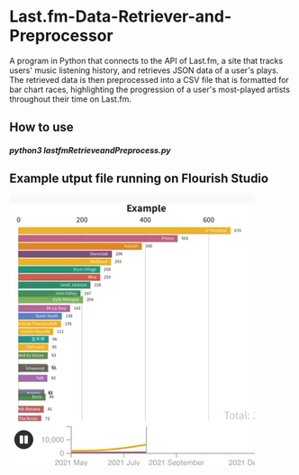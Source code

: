 # Last.fm-Data-Retriever-and-Preprocessor
A program in Python that connects to the API of Last.fm, a site that tracks users' music listening history, and retrieves JSON data of a user's plays. The retrieved data is then preprocessed into a CSV file that is formatted for bar chart races, highlighting the progression of a user's most-played artists throughout their time on Last.fm.

## How to use
   ##### python3 lastfmRetrieveandPreprocess.py
   
## Example utput file running on Flourish Studio

![Output in action](https://github.com/Stuurrgis/Last.fm-Data-Retriever-and-Preprocessor/blob/main/Output_race.gif)
